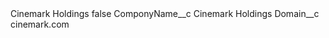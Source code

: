 <?xml version="1.0" encoding="UTF-8"?>
<CustomMetadata xmlns="http://soap.sforce.com/2006/04/metadata" xmlns:xsi="http://www.w3.org/2001/XMLSchema-instance" xmlns:xsd="http://www.w3.org/2001/XMLSchema">
    <label>Cinemark Holdings</label>
    <protected>false</protected>
    <values>
        <field>ComponyName__c</field>
        <value xsi:type="xsd:string">Cinemark Holdings</value>
    </values>
    <values>
        <field>Domain__c</field>
        <value xsi:type="xsd:string">cinemark.com</value>
    </values>
</CustomMetadata>
